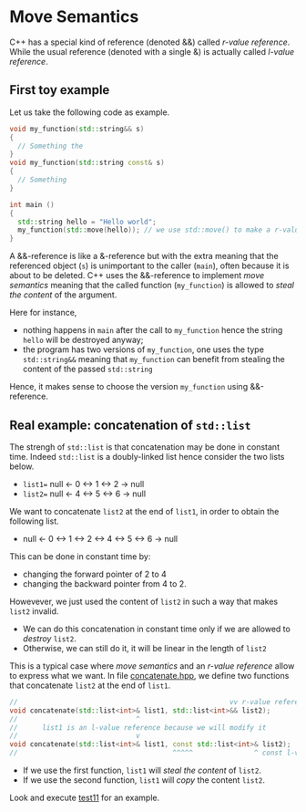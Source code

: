 Move Semantics
===============

C++ has a special kind of reference (denoted &&) called *r-value reference*.
While the usual reference (denoted with a single &) is actually called *l-value reference*.

First toy example
------------------

Let us take the following code as example.
```C++
void my_function(std::string&& s)
{
  // Something the 
}
void my_function(std::string const& s)
{
  // Something
}

int main () 
{
  std::string hello = "Hello world";
  my_function(std::move(hello)); // we use std::move() to make a r-value reference.
}
```
A &&-reference is like a &-reference but with the extra meaning that the referenced object (`s`) is unimportant to the caller (`main`), often because it is about to be deleted.
C++ uses the &&-reference to implement *move semantics* meaning that the called function (`my_function`) is allowed to *steal the content* of the argument.

Here for instance, 
- nothing happens in `main` after the call to `my_function` hence the string `hello` will be destroyed anyway; 
- the program has two versions of `my_function`, one uses the type `std::string&&` meaning that `my_function` can benefit from stealing the content of the passed `std::string`

Hence, it makes sense to choose the version `my_function` using &&-reference.


Real example: concatenation of `std::list`
------------------------------------
The strengh of `std::list` is that concatenation may be done in constant time. Indeed `std::list` is a doubly-linked list hence consider the two lists below.

- `list1=`  null <- 0 <-> 1 <-> 2 -> null
- `list2=`  null <- 4 <-> 5 <-> 6 -> null

We want to concatenate `list2` at the end of `list1`, in order to obtain the following list.

- null <- 0 <-> 1 <-> 2 <-> 4 <-> 5 <-> 6 -> null

This can be done in constant time by:

- changing the forward pointer of 2 to 4
- changing the backward pointer from 4 to 2.

Howevever, we just used the content of `list2` in such a way that makes `list2` invalid.
- We can do this concatenation in constant time only if we are allowed to *destroy* `list2`.
- Otherwise, we can still do it, it will be linear in the length of `list2`

This is a typical case where *move semantics* and an *r-value reference* allow to express what we want.
In file [concatenate.hpp](../../lib/concatenate.hpp), we define two functions that concatenate `list2` at the end of `list1`.
```C++
//                                                    vv r-value reference
void concatenate(std::list<int>& list1, std::list<int>&& list2);
//                             ^
//      list1 is an l-value reference because we will modify it
//                             v
void concatenate(std::list<int>& list1, const std::list<int>& list2);
//                                      ^^^^^               ^ const l-value reference
```
- If we use the first function, `list1` will *steal the content* of `list2`.
- If we use the second function, `list1` will *copy* the content `list2`.

Look and execute [test11](test11-splice.cpp) for an example.



